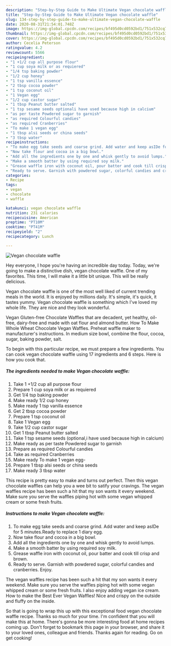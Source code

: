 ```yaml
---
description: "Step-by-Step Guide to Make Ultimate Vegan chocolate waffle"
title: "Step-by-Step Guide to Make Ultimate Vegan chocolate waffle"
slug: 134-step-by-step-guide-to-make-ultimate-vegan-chocolate-waffle
date: 2020-08-31T21:54:01.748Z
image: https://img-global.cpcdn.com/recipes/bf495d0cd0592bd1/751x532cq70/vegan-chocolate-waffle-recipe-main-photo.jpg
thumbnail: https://img-global.cpcdn.com/recipes/bf495d0cd0592bd1/751x532cq70/vegan-chocolate-waffle-recipe-main-photo.jpg
cover: https://img-global.cpcdn.com/recipes/bf495d0cd0592bd1/751x532cq70/vegan-chocolate-waffle-recipe-main-photo.jpg
author: Cecelia Peterson
ratingvalue: 4.2
reviewcount: 5566
recipeingredient:
- "1 +1/2 cup all purpose flour"
- "1 cup soya milk or as requiered"
- "1/4 tsp baking powder"
- "1/2 cup honey"
- "1 tsp vanilla essence"
- "2 tbsp cocoa powder"
- "1 tsp coconut oil"
- "1 Vegan egg"
- "1/2 cup castor sugar"
- "1 tbsp Peanut butter salted"
- "1 tsp sesame seeds optionali have used because high in calcium"
- "as per taste Powdered sugar to garnish"
- "as required Colourful candies"
- "as required Cranberries"
- "To make 1 vegan egg"
- "1 tbsp alsi seeds or china seeds"
- "3 tbsp water"
recipeinstructions:
- "To make egg take seeds and coarse grind. Add water and keep asIDe for 5 minutes.Ready to replace 1 diary egg."
- "Now take flour and cocoa in a big bowl."
- "Add all the ingredients one by one and whisk gently to avoid lumps."
- "Make a smooth batter by using required soy milk."
- "Grease waffle iron with coconut oil, pour batter and cook till crisp and brown."
- "Ready to serve. Garnish with powdered sugar, colorful candies and cranberries. Enjoy."
categories:
- Recipe
tags:
- vegan
- chocolate
- waffle

katakunci: vegan chocolate waffle 
nutrition: 231 calories
recipecuisine: American
preptime: "PT10M"
cooktime: "PT41M"
recipeyield: "2"
recipecategory: Lunch

---
```



![Vegan chocolate waffle](https://img-global.cpcdn.com/recipes/bf495d0cd0592bd1/751x532cq70/vegan-chocolate-waffle-recipe-main-photo.jpg)

Hey everyone, I hope you're having an incredible day today. Today, we're going to make a distinctive dish, vegan chocolate waffle. One of my favorites. This time, I will make it a little bit unique. This will be really delicious.

Vegan chocolate waffle is one of the most well liked of current trending meals in the world. It is enjoyed by millions daily. It's simple, it's quick, it tastes yummy. Vegan chocolate waffle is something which I've loved my whole life. They are nice and they look wonderful.

Vegan Gluten-free Chocolate Waffles that are decadent, yet healthy, oil-free, dairy-free and made with oat flour and almond butter. How To Make Whole Wheat Chocolate Vegan Waffles. Preheat waffle maker to manufacturer&#39;s instructions. In medium size bowl, combine the flour, cocoa, sugar, baking powder, salt.


To begin with this particular recipe, we must prepare a few ingredients. You can cook vegan chocolate waffle using 17 ingredients and 6 steps. Here is how you cook that.

<!--inarticleads1-->

##### The ingredients needed to make Vegan chocolate waffle:

1. Take 1 +1/2 cup all purpose flour
1. Prepare 1 cup soya milk or as requiered
1. Get 1/4 tsp baking powder
1. Make ready 1/2 cup honey
1. Make ready 1 tsp vanilla essence
1. Get 2 tbsp cocoa powder
1. Prepare 1 tsp coconut oil
1. Take 1 Vegan egg
1. Take 1/2 cup castor sugar
1. Get 1 tbsp Peanut butter salted
1. Take 1 tsp sesame seeds (optional,i have used because high in calcium)
1. Make ready as per taste Powdered sugar to garnish
1. Prepare as required Colourful candies
1. Take as required Cranberries
1. Make ready To make 1 vegan egg-
1. Prepare 1 tbsp alsi seeds or china seeds
1. Make ready 3 tbsp water


This recipe is pretty easy to make and turns out perfect. Then this vegan chocolate waffles can help you a wee bit to satify your cravings. The vegan waffles recipe has been such a hit that my son wants it every weekend. Make sure you serve the waffles piping hot with some vegan whipped cream or some fresh fruits. 

<!--inarticleads2-->

##### Instructions to make Vegan chocolate waffle:

1. To make egg take seeds and coarse grind. Add water and keep asIDe for 5 minutes.Ready to replace 1 diary egg.
1. Now take flour and cocoa in a big bowl.
1. Add all the ingredients one by one and whisk gently to avoid lumps.
1. Make a smooth batter by using required soy milk.
1. Grease waffle iron with coconut oil, pour batter and cook till crisp and brown.
1. Ready to serve. Garnish with powdered sugar, colorful candies and cranberries. Enjoy.


The vegan waffles recipe has been such a hit that my son wants it every weekend. Make sure you serve the waffles piping hot with some vegan whipped cream or some fresh fruits. I also enjoy adding vegan ice cream. How to make the Best Ever Vegan Waffles! Nice and crispy on the outside and fluffy on the inside. 

So that is going to wrap this up with this exceptional food vegan chocolate waffle recipe. Thanks so much for your time. I'm confident that you will make this at home. There's gonna be more interesting food at home recipes coming up. Don't forget to bookmark this page in your browser, and share it to your loved ones, colleague and friends. Thanks again for reading. Go on get cooking!

